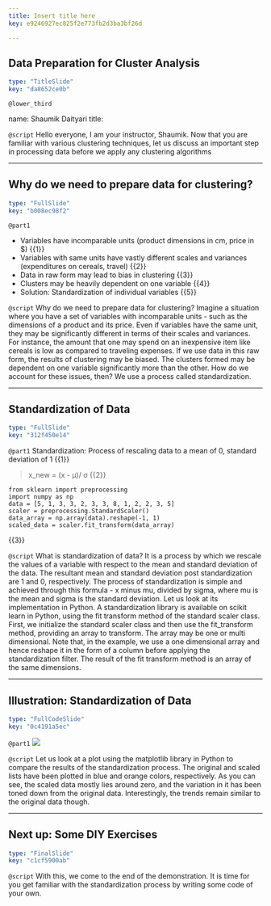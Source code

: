 ```yaml
---
title: Insert title here
key: e9246927ec825f2e773fb2d3ba3bf26d

---
```

## Data Preparation for Cluster Analysis

```yaml
type: "TitleSlide"
key: "da8652ce0b"
```

`@lower_third`

name: Shaumik Daityari
title: 


`@script`
Hello everyone, I am your instructor, Shaumik. Now that you are familiar with various clustering techniques, let us discuss an important step in processing data before we apply any clustering algorithms


---
## Why do we need to prepare data for clustering?

```yaml
type: "FullSlide"
key: "b008ec98f2"
```

`@part1`
- Variables have incomparable units (product dimensions in cm, price in $)
{{1}}
- Variables with same units have vastly different scales and variances (expenditures on cereals, travel)
{{2}}
- Data in raw form may lead to bias in clustering
{{3}}
- Clusters may be heavily dependent on one variable
{{4}}
- Solution: Standardization of individual variables
{{5}}


`@script`
Why do we need to prepare data for clustering? Imagine a situation where you have a set of variables with incomparable units - such as the dimensions of a product and its price. Even if variables have the same unit, they may be significantly different in terms of their scales and variances. For instance, the amount that one may spend on an inexpensive item like cereals is low as compared to traveling expenses. If we use data in this raw form, the results of clustering may be biased. The clusters formed may be dependent on one variable significantly more than the other. How do we account for these issues, then? We use a process called standardization.


---
## Standardization of Data

```yaml
type: "FullSlide"
key: "312f450e14"
```

`@part1`
Standardization: Process of rescaling data to a mean of 0, standard deviation of 1
{{1}}

> x_new = (x - μ)/ σ
{{2}}

```
from sklearn import preprocessing
import numpy as np
data = [5, 1, 3, 3, 2, 3, 3, 8, 1, 2, 2, 3, 5]
scaler = preprocessing.StandardScaler()
data_array = np.array(data).reshape(-1, 1)
scaled_data = scaler.fit_transform(data_array)
```
{{3}}


`@script`
What is standardization of data? It is a process by which we rescale the values of a variable with respect to the mean and standard deviation of the data. The resultant mean and standard deviation post standardization are 1 and 0, respectively. The process of standardization is simple and achieved through this formula - x minus mu, divided by sigma, where mu is the mean and sigma is the standard deviation. Let us look at its implementation in Python. A standardization library is available on scikit learn in Python, using the fit transform method of the standard scaler class. First, we initialize the standard scaler class and then use the fit_transform method, providing an array to transform. The array may be one or multi dimensional. Note that, in the example, we use a one dimensional array and hence reshape it in the form of a column before applying the standardization filter. The result of the fit transform method is an array of the same dimensions.


---
## Illustration: Standardization of Data

```yaml
type: "FullCodeSlide"
key: "0c4191a5ec"
```

`@part1`
![](https://i.snag.gy/L3KBY4.jpg)


`@script`
Let us look at a plot using the matplotlib library in Python to compare the results of the standardization process. The original and scaled lists have been plotted in blue and orange colors, respectively. As you can see, the scaled data mostly lies around zero, and the variation in it has been toned down from the original data. Interestingly, the trends remain similar to the original data though.


---
## Next up: Some DIY Exercises

```yaml
type: "FinalSlide"
key: "c1cf5900ab"
```

`@script`
With this, we come to the end of the demonstration. It is time for you get familiar with the standardization process by writing some code of your own.

